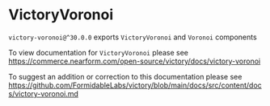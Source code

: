 # VictoryVoronoi

`victory-voronoi@^30.0.0` exports `VictoryVoronoi` and `Voronoi` components

To view documentation for `VictoryVoronoi` please see https://commerce.nearform.com/open-source/victory/docs/victory-voronoi

To suggest an addition or correction to this documentation please see https://github.com/FormidableLabs/victory/blob/main/docs/src/content/docs/victory-voronoi.md
